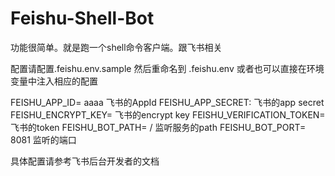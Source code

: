 # Feishu-Shell-Bot
功能很简单。就是跑一个shell命令客户端。跟飞书相关

配置请配置.feishu.env.sample 然后重命名到 .feishu.env
或者也可以直接在环境变量中注入相应的配置


FEISHU_APP_ID= aaaa 飞书的AppId
FEISHU_APP_SECRET: 飞书的app secret
FEISHU_ENCRYPT_KEY= 飞书的encrypt key
FEISHU_VERIFICATION_TOKEN= 飞书的token
FEISHU_BOT_PATH= / 监听服务的path
FEISHU_BOT_PORT= 8081 监听的端口

具体配置请参考飞书后台开发者的文档

